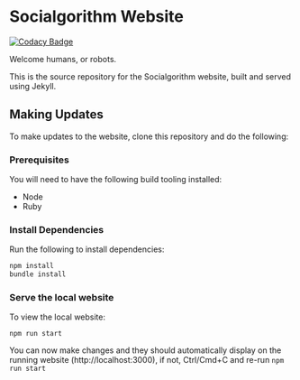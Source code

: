 # Socialgorithm Website

[![Codacy Badge](https://api.codacy.com/project/badge/Grade/a5d4d744738b42fc841770d9f936fcb0)](https://www.codacy.com/app/socialgorithm/socialgorithm.github.io?utm_source=github.com&amp;utm_medium=referral&amp;utm_content=socialgorithm/socialgorithm.github.io&amp;utm_campaign=Badge_Grade)

Welcome humans, or robots.

This is the source repository for the Socialgorithm website, built and served using Jekyll.

## Making Updates

To make updates to the website, clone this repository and do the following:

### Prerequisites

You will need to have the following build tooling installed:

- Node
- Ruby

### Install Dependencies

Run the following to install dependencies:

```sh
npm install
bundle install
```

### Serve the local website

To view the local website:

`npm run start`

You can now make changes and they should automatically display on the running website (http://localhost:3000), if not, Ctrl/Cmd+C and re-run `npm run start`
